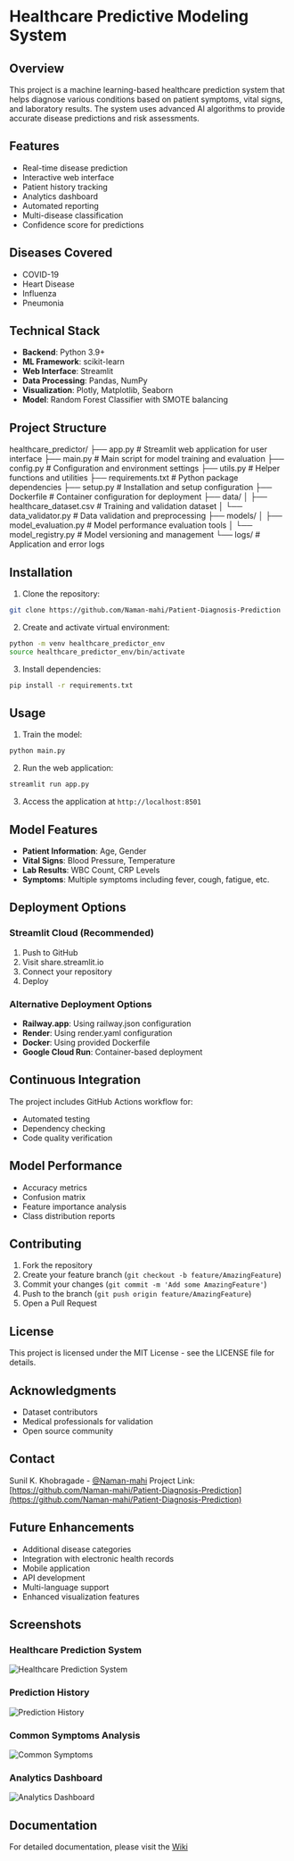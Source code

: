 # Healthcare Predictive Modeling System

## Overview
This project is a machine learning-based healthcare prediction system that helps diagnose various conditions based on patient symptoms, vital signs, and laboratory results. The system uses advanced AI algorithms to provide accurate disease predictions and risk assessments.

## Features
- Real-time disease prediction
- Interactive web interface
- Patient history tracking
- Analytics dashboard
- Automated reporting
- Multi-disease classification
- Confidence score for predictions

## Diseases Covered
- COVID-19
- Heart Disease
- Influenza
- Pneumonia

## Technical Stack
- **Backend**: Python 3.9+
- **ML Framework**: scikit-learn
- **Web Interface**: Streamlit
- **Data Processing**: Pandas, NumPy
- **Visualization**: Plotly, Matplotlib, Seaborn
- **Model**: Random Forest Classifier with SMOTE balancing

## Project Structure
healthcare_predictor/
├── app.py                    # Streamlit web application for user interface
├── main.py                   # Main script for model training and evaluation
├── config.py                 # Configuration and environment settings
├── utils.py                  # Helper functions and utilities
├── requirements.txt          # Python package dependencies
├── setup.py                  # Installation and setup configuration
├── Dockerfile               # Container configuration for deployment
├── data/
│   ├── healthcare_dataset.csv  # Training and validation dataset
│   └── data_validator.py       # Data validation and preprocessing
├── models/
│   ├── model_evaluation.py     # Model performance evaluation tools
│   └── model_registry.py       # Model versioning and management
└── logs/                     # Application and error logs


## Installation

1. Clone the repository:
```bash
git clone https://github.com/Naman-mahi/Patient-Diagnosis-Prediction
```


2. Create and activate virtual environment:
```bash
python -m venv healthcare_predictor_env
source healthcare_predictor_env/bin/activate
```

3. Install dependencies:
```bash
pip install -r requirements.txt
```


## Usage

1. Train the model:
```bash
python main.py
```

2. Run the web application:
```bash
streamlit run app.py
```

3. Access the application at `http://localhost:8501`

## Model Features
- **Patient Information**: Age, Gender
- **Vital Signs**: Blood Pressure, Temperature
- **Lab Results**: WBC Count, CRP Levels
- **Symptoms**: Multiple symptoms including fever, cough, fatigue, etc.

## Deployment Options

### Streamlit Cloud (Recommended)
1. Push to GitHub
2. Visit share.streamlit.io
3. Connect your repository
4. Deploy

### Alternative Deployment Options
- **Railway.app**: Using railway.json configuration
- **Render**: Using render.yaml configuration
- **Docker**: Using provided Dockerfile
- **Google Cloud Run**: Container-based deployment

## Continuous Integration
The project includes GitHub Actions workflow for:
- Automated testing
- Dependency checking
- Code quality verification

## Model Performance
- Accuracy metrics
- Confusion matrix
- Feature importance analysis
- Class distribution reports

## Contributing
1. Fork the repository
2. Create your feature branch (`git checkout -b feature/AmazingFeature`)
3. Commit your changes (`git commit -m 'Add some AmazingFeature'`)
4. Push to the branch (`git push origin feature/AmazingFeature`)
5. Open a Pull Request

## License
This project is licensed under the MIT License - see the LICENSE file for details.

## Acknowledgments
- Dataset contributors
- Medical professionals for validation
- Open source community

## Contact
Sunil K. Khobragade - [@Naman-mahi](https://github.com/Naman-mahi)
Project Link: [https://github.com/Naman-mahi/Patient-Diagnosis-Prediction](https://github.com/Naman-mahi/Patient-Diagnosis-Prediction)

## Future Enhancements
- Additional disease categories
- Integration with electronic health records
- Mobile application
- API development
- Multi-language support
- Enhanced visualization features

## Screenshots

### Healthcare Prediction System
![Healthcare Prediction System](Project%20Images/heathcare%20Predication%20System.png)

### Prediction History
![Prediction History](Project%20Images/Prediction%20History.png)

### Common Symptoms Analysis
![Common Symptoms](Project%20Images/Common%20Symptoms.png)

### Analytics Dashboard
![Analytics Dashboard](Project%20Images/Analytics%20Dashboard.png)


## Documentation
For detailed documentation, please visit the [Wiki](https://github.com/Naman-mahi/Patient-Diagnosis-Prediction/wiki)